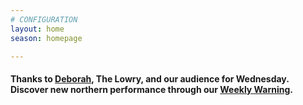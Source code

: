 ```yaml
---
# CONFIGURATION
layout: home
season: homepage

---
```

#### Thanks to [Deborah](/current/2018-springsummer/pearson), The Lowry, and our audience for Wednesday. Discover new northern performance through our <a href="http://wordofwarning.posthaven.com" target="_blank">Weekly Warning</a>.
